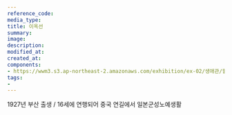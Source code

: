 ```yaml
---
reference_code:
media_type:
title: 이옥선
summary: 
image:
description:
modified_at:
created_at:
components:
- https://wwm3.s3.ap-northeast-2.amazonaws.com/exhibition/ex-02/생애관/할머니들/이옥선.JPG
tags:
-
---
```

1927년 부산 출생 / 16세에 연행되어 중국 연길에서 일본군성노예생활